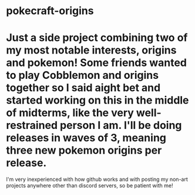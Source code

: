# pokecraft-origins
# Just a side project combining two of my most notable interests, origins and pokemon! Some friends wanted to play Cobblemon and origins together so I said aight bet and started working on this in the middle of midterms, like the very well-restrained person I am. I'll be doing releases in waves of 3, meaning three new pokemon origins per release.
I'm very inexperienced with how github works and with posting my non-art projects anywhere other than discord servers, so be patient with me!
